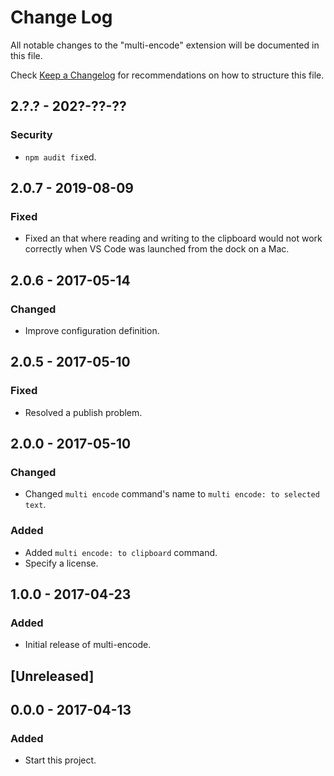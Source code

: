 # Change Log

All notable changes to the "multi-encode" extension will be documented in this file.

Check [Keep a Changelog](http://keepachangelog.com/) for recommendations on how to structure this file.

## 2.?.? - 202?-??-??

### Security

- `npm audit fix`ed.

## 2.0.7 - 2019-08-09

### Fixed

- Fixed an that where reading and writing to the clipboard would not work correctly when VS Code was launched from the dock on a Mac.

## 2.0.6 - 2017-05-14

### Changed

- Improve configuration definition.

## 2.0.5 - 2017-05-10

### Fixed

- Resolved a publish problem.

## 2.0.0 - 2017-05-10

### Changed

- Changed `multi encode` command's name to `multi encode: to selected text`.

### Added

- Added `multi encode: to clipboard` command.
- Specify a license.

## 1.0.0 - 2017-04-23

### Added

- Initial release of multi-encode.

## [Unreleased]

## 0.0.0 - 2017-04-13

### Added

- Start this project.